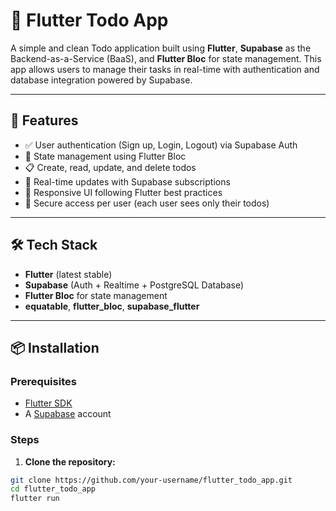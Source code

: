 # 📝 Flutter Todo App

A simple and clean Todo application built using **Flutter**, **Supabase** as the Backend-as-a-Service (BaaS), and **Flutter Bloc** for state management. This app allows users to manage their tasks in real-time with authentication and database integration powered by Supabase.

---

## 🚀 Features

- ✅ User authentication (Sign up, Login, Logout) via Supabase Auth
- 🧠 State management using Flutter Bloc
- 📋 Create, read, update, and delete todos
- 🔄 Real-time updates with Supabase subscriptions
- 💅 Responsive UI following Flutter best practices
- 🔐 Secure access per user (each user sees only their todos)

---

## 🛠 Tech Stack

- **Flutter** (latest stable)
- **Supabase** (Auth + Realtime + PostgreSQL Database)
- **Flutter Bloc** for state management
- **equatable**, **flutter_bloc**, **supabase_flutter**

---

## 📦 Installation

### Prerequisites

- [Flutter SDK](https://flutter.dev/docs/get-started/install)
- A [Supabase](https://supabase.io) account

### Steps

1. **Clone the repository:**

```bash
git clone https://github.com/your-username/flutter_todo_app.git
cd flutter_todo_app
flutter run
